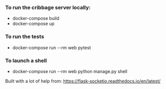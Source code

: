 ### To run the cribbage server locally:
* docker-compose build
* docker-compose up

### To run the tests
* docker-compose run --rm web pytest

### To launch a shell
* docker-compose run --rm web python manage.py shell

Built with a lot of help from: https://flask-socketio.readthedocs.io/en/latest/
